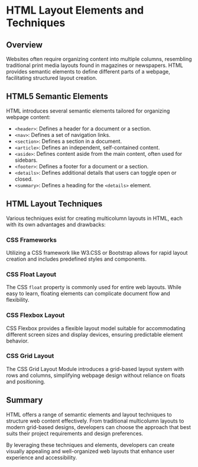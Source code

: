 # HTML Layout Elements and Techniques
## Overview
Websites often require organizing content into multiple columns, resembling traditional print media layouts found in magazines or newspapers. HTML provides semantic elements to define different parts of a webpage, facilitating structured layout creation.
## HTML5 Semantic Elements
HTML introduces several semantic elements tailored for organizing webpage content:
- `<header>`: Defines a header for a document or a section.
- `<nav>`: Defines a set of navigation links.
- `<section>`: Defines a section in a document.
- `<article>`: Defines an independent, self-contained content.
- `<aside>`: Defines content aside from the main content, often used for sidebars.
- `<footer>`: Defines a footer for a document or a section.
- `<details>`: Defines additional details that users can toggle open or closed.
- `<summary>`: Defines a heading for the `<details>` element.

## HTML Layout Techniques

Various techniques exist for creating multicolumn layouts in HTML, each with its own advantages and drawbacks:

### CSS Frameworks

Utilizing a CSS framework like W3.CSS or Bootstrap allows for rapid layout creation and includes predefined styles and components.

### CSS Float Layout

The CSS `float` property is commonly used for entire web layouts. While easy to learn, floating elements can complicate document flow and flexibility.

### CSS Flexbox Layout

CSS Flexbox provides a flexible layout model suitable for accommodating different screen sizes and display devices, ensuring predictable element behavior.

### CSS Grid Layout

The CSS Grid Layout Module introduces a grid-based layout system with rows and columns, simplifying webpage design without reliance on floats and positioning.

## Summary

HTML offers a range of semantic elements and layout techniques to structure web content effectively. From traditional multicolumn layouts to modern grid-based designs, developers can choose the approach that best suits their project requirements and design preferences.

By leveraging these techniques and elements, developers can create visually appealing and well-organized web layouts that enhance user experience and accessibility.
